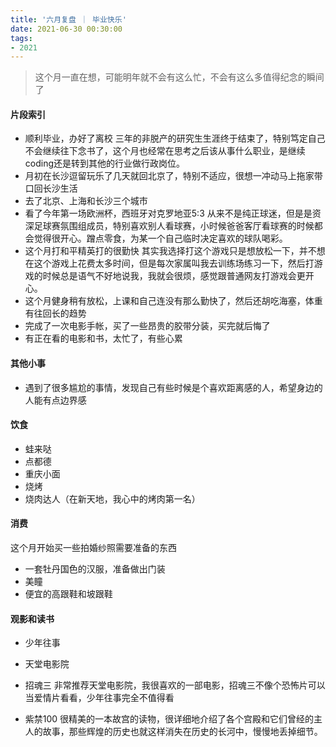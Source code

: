 ```yaml
---
title: '六月复盘 ｜ 毕业快乐'
date: 2021-06-30 00:30:00
tags:
- 2021
---
```


> 这个月一直在想，可能明年就不会有这么忙，不会有这么多值得纪念的瞬间了

#### 片段索引
- 顺利毕业，办好了离校
三年的非脱产的研究生生涯终于结束了，特别笃定自己不会继续往下念书了，这个月也经常在思考之后该从事什么职业，是继续coding还是转到其他的行业做行政岗位。
- 月初在长沙逗留玩乐了几天就回北京了，特别不适应，很想一冲动马上拖家带口回长沙生活
- 去了北京、上海和长沙三个城市
- 看了今年第一场欧洲杯，西班牙对克罗地亚5:3
从来不是纯正球迷，但是是资深足球赛氛围组成员，特别喜欢别人看球赛，小时候爸爸客厅看球赛的时候都会觉得很开心。蹭点零食，为某一个自己临时决定喜欢的球队喝彩。
- 这个月打和平精英打的很勤快
其实我选择打这个游戏只是想放松一下，并不想在这个游戏上花费太多时间，但是每次家属叫我去训练场练习一下，然后打游戏的时候总是语气不好地说我，我就会很烦，感觉跟普通网友打游戏会更开心。
- 这个月健身稍有放松，上课和自己连没有那么勤快了，然后还胡吃海塞，体重有往回长的趋势
- 完成了一次电影手帐，买了一些昂贵的胶带分装，买完就后悔了
- 有正在看的电影和书，太忙了，有些心累

#### 其他小事
- 遇到了很多尴尬的事情，发现自己有些时候是个喜欢距离感的人，希望身边的人能有点边界感

#### 饮食
- 蛙来哒
- 点都德
- 重庆小面
- 烧烤
- 烧肉达人（在新天地，我心中的烤肉第一名）

#### 消费
这个月开始买一些拍婚纱照需要准备的东西

- 一套牡丹国色的汉服，准备做出门装
- 美瞳
- 便宜的高跟鞋和坡跟鞋

#### 观影和读书
- 少年往事
- 天堂电影院
- 招魂三
非常推荐天堂电影院，我很喜欢的一部电影，招魂三不像个恐怖片可以当爱情片看看，少年往事完全不值得看

- 紫禁100
很精美的一本故宫的读物，很详细地介绍了各个宫殿和它们曾经的主人的故事，那些辉煌的历史也就这样消失在历史的长河中，慢慢地丢掉细节。


